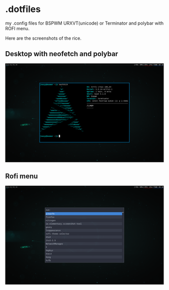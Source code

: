# .dotfiles
my .config files for BSPWM URXVT(unicode) or Terminator and polybar with ROFI menu.

Here are the screenshots of the rice.

## Desktop with neofetch and polybar
<p align="center">
  <img width=1000
       src=/Screenshots/Screenshot_1.png
       >
</p>

## Rofi menu
<p align="center">
  <img width=1000
       src=/Screenshots/Screenshot_2.png
       >
</p>
